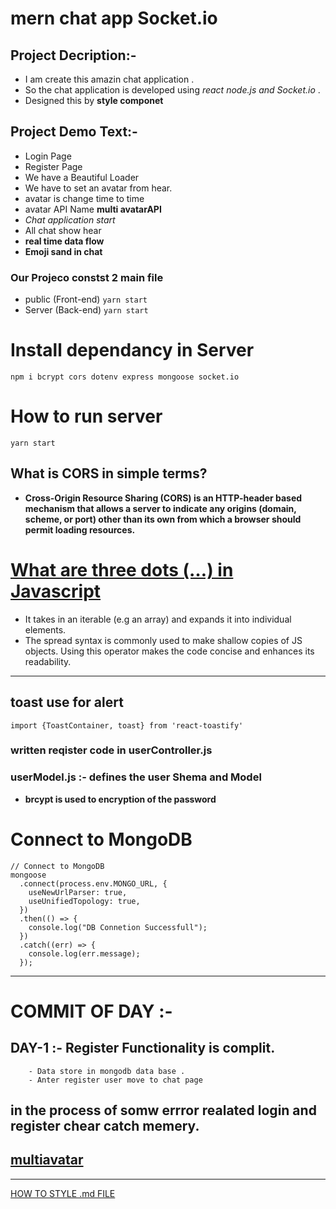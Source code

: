 # mern chat app Socket.io

## Project Decription:-

- I am create this amazin chat application .
- So the chat application is developed using _react node.js and Socket.io_ .
- Designed this by **style componet**

## Project Demo Text:-

- Login Page
- Register Page
- We have a Beautiful Loader
- We have to set an avatar from hear.
- avatar is change time to time
- avatar API Name **multi avatarAPI**
- _Chat application start_
- All chat show hear
- **real time data flow**
- **Emoji sand in chat**

### Our Projeco constst 2 main file

- public (Front-end) `yarn start`
- Server (Back-end) `yarn start`

# Install dependancy in Server

`npm i bcrypt cors dotenv express mongoose socket.io`

# How to run server

`yarn start`

## What is CORS in simple terms?

- **Cross-Origin Resource Sharing (CORS) is an HTTP-header based mechanism that allows a server to indicate any origins (domain, scheme, or port) other than its own from which a browser should permit loading resources.**

# [What are three dots (…) in Javascript](https://codeburst.io/what-are-three-dots-in-javascript-6f09476b03e1)

- It takes in an iterable (e.g an array) and expands it into individual elements.
- The spread syntax is commonly used to make shallow copies of JS objects. Using this operator makes the code concise and enhances its readability.

---

## toast use for alert

`import {ToastContainer, toast} from 'react-toastify'`

### written reqister code in userController.js

### userModel.js :- defines the user Shema and Model

- **brcypt is used to encryption of the password**

# Connect to MongoDB

```
// Connect to MongoDB
mongoose
  .connect(process.env.MONGO_URL, {
    useNewUrlParser: true,
    useUnifiedTopology: true,
  })
  .then(() => {
    console.log("DB Connetion Successfull");
  })
  .catch((err) => {
    console.log(err.message);
  });

```

---

# COMMIT OF DAY :-

## DAY-1 :- Register Functionality is complit.

        - Data store in mongodb data base .
        - Anter register user move to chat page

## in the process of somw errror realated login and register **chear catch memery**.

## [multiavatar](https://api.multiavatar.com/4645646)

---

[HOW TO STYLE .md FILE](https://docs.github.com/en/get-started/writing-on-github/getting-started-with-writing-and-formatting-on-github/basic-writing-and-formatting-syntax)
